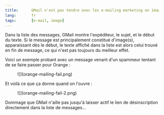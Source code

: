 ```yaml
---
title:      GMail n'est pas tendre avec les e-mailing marketing en images
lang:       fr
tags:       [e-mail, image]
---
```


Dans la liste des messages, GMail montre l'expéditeur, le sujet, et le début du texte. Si le message est principalement constitué d'image(s), apparaissant dès le début, le texte affiché dans la liste est alors celui trouvé en fin de message, ce qui n'est pas toujours du meilleur effet.

Voici un exemple probant avec un message venant d'un spammeur tentant de se faire passer pour Orange :

<figure>
  ![](orange-mailing-fail.png)
</figure>

Et voilà ce que ça donne quand on l'ouvre :

<figure>
  ![](orange-mailing-fail-2.png)
</figure>

Dommage que GMail n'aille pas jusqu'à laisser actif le lien de désinscription directement dans la liste de messages...
